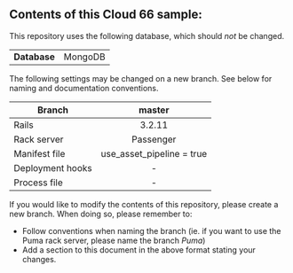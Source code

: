 ## Contents of this Cloud 66 sample:

This repository uses the following database, which should <i>not</i> be changed.
<table>
  <tr>
    <td><b>Database</b></td>
    <td>MongoDB</td>
  </tr>
</table>

The following settings may be changed on a new branch. See below for naming and documentation conventions.

| Branch           | master                     |
| ---------------- |:--------------------------:|
| Rails            | 3.2.11                     |
| Rack server      | Passenger                  |
| Manifest file    | use_asset_pipeline = true  |
| Deployment hooks | -                          |
| Process file     | -                          |

If you would like to modify the contents of this repository, please create a new branch. When doing so, please remember to:
* Follow conventions when naming the branch (ie. if you want to use the Puma rack server, please name the branch _Puma_)
* Add a section to this document in the above format stating your changes.

